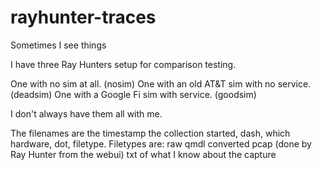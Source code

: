 # rayhunter-traces
Sometimes I see things

I have three Ray Hunters setup for comparison testing.

One with no sim at all. (nosim)
One with an old AT&T sim with no service. (deadsim)
One with a Google Fi sim with service. (goodsim)

I don't always have them all with me.

The filenames are the timestamp the collection started, dash, which hardware, dot, filetype.
Filetypes are:
raw qmdl
converted pcap (done by Ray Hunter from the webui)
txt of what I know about the capture
